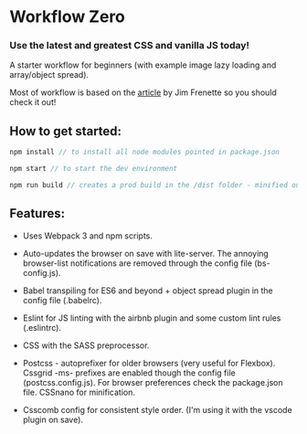 # Workflow Zero
### Use the latest and greatest CSS and vanilla JS today!

A starter workflow for beginners (with example image lazy loading and array/object spread).

Most of workflow is based on the [article](https://www.codeproject.com/Articles/1222228/Slick-Lazy-Load-Photo-Grid-Using-Webpack) by Jim Frenette so you should check it out!

## How to get started:

```javascript
npm install // to install all node modules pointed in package.json
```

```javascript
npm start // to start the dev environment
```

```javascript
npm run build // creates a prod build in the /dist folder - minified output files + source maps
```

## Features:

* Uses Webpack 3 and npm scripts.

* Auto-updates the browser on save with lite-server. The annoying browser-list notifications are removed through the config file (bs-config.js).

* Babel transpiling for ES6 and beyond + object spread plugin in the config file (.babelrc).

* Eslint for JS linting with the airbnb plugin and some custom lint rules (.eslintrc).

* CSS with the SASS preprocessor.

* Postcss - autoprefixer for older browsers (very useful for Flexbox). Cssgrid -ms- prefixes are enabled though the config file (postcss.config.js). For browser preferences check the package.json file. CSSnano for minification.

* Csscomb config for consistent style order. (I'm using it with the vscode plugin on save).
